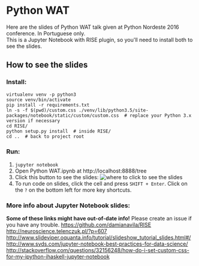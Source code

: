 # Python WAT
Here are the slides of Python WAT talk given at Python Nordeste 2016 conference. In Portuguese only.  
This is a Jupyter Notebook with RISE plugin, so you'll need to install both to see the slides.

## How to see the slides
### Install:
```
virtualenv venv -p python3
source venv/bin/activate
pip install -r requirements.txt
ln -s -f $(pwd)/custom.css ./venv/lib/python3.5/site-packages/notebook/static/custom/custom.css  # replace your Python 3.x version if necessary
cd RISE/
python setup.py install  # inside RISE/
cd ..  # back to project root
```

### Run:
1. `jupyter notebook`
2. Open Python WAT.ipynb at http://localhost:8888/tree
3. Click this button to see the slides:
![where to click to see the slides](https://cloud.githubusercontent.com/assets/397989/15974706/2e85883c-2f20-11e6-8fab-97b0a8b0c5f6.png)
4. To run code on slides, click the cell and press `SHIFT + Enter`. Click on the `?` on the bottom left for more key shortcuts.

### More info about Jupyter Notebook slides:
**Some of these links might have out-of-date info!**  Please create an issue if you have any trouble.
https://github.com/damianavila/RISE  
http://neuroscience.telenczuk.pl/?p=607  
http://www.slideviper.oquanta.info/tutorial/slideshow_tutorial_slides.html#/  
http://www.svds.com/jupyter-notebook-best-practices-for-data-science/  
http://stackoverflow.com/questions/32156248/how-do-i-set-custom-css-for-my-ipython-ihaskell-jupyter-notebook  
